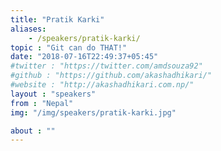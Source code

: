 ```yaml
---
title: "Pratik Karki"
aliases:
    - /speakers/pratik-karki/
topic : "Git can do THAT!"
date: "2018-07-16T22:49:37+05:45"
#twitter : "https://twitter.com/amdsouza92"
#github : "https://github.com/akashadhikari/"
#website : "http://akashadhikari.com.np/"
layout : "speakers"
from : "Nepal"
img: "/img/speakers/pratik-karki.jpg"

about : ""
---
```

